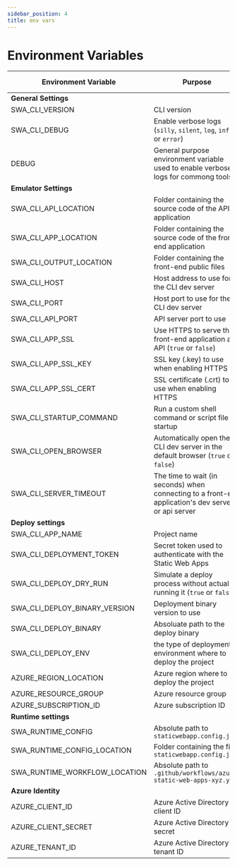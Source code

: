 ```yaml
---
sidebar_position: 4
title: env vars
---
```



# Environment Variables


| Environment Variable          | Purpose                                                                            | Read Only? | Default Value |
| ----------------------------- | ---------------------------------------------------------------------------------- | ---------- | ------------- |
| **General Settings**          |                                                                                    |            |               |
| SWA_CLI_VERSION               | CLI version                                                                        | Yes        |               |
| SWA_CLI_DEBUG                 | Enable verbose logs (`silly`, `silent`, `log`, `info` or `error`)                  |            | `log`         |
| DEBUG                         | General purpose environment variable used to enable verbose logs for commong tools |            |               |
| **Emulator Settings**         |                                                                                    |            |               |
| SWA_CLI_API_LOCATION          | Folder containing the source code of the API application                           |            | `./api`       |
| SWA_CLI_APP_LOCATION          | Folder containing the source code of the front-end application                     |            | `./`          |
| SWA_CLI_OUTPUT_LOCATION       | Folder containing the front-end public files                                       |            | `./`          |
| SWA_CLI_HOST                  | Host address to use for the CLI dev server                                         |            | `localhost`   |
| SWA_CLI_PORT                  | Host port to use for the CLI dev server                                            |            | `4280`        |
| SWA_CLI_API_PORT              | API server port to use                                                             |            | `7071`        |
| SWA_CLI_APP_SSL               | Use HTTPS to serve the front-end application and API (`true` or `false`)           |            | `false`       |
| SWA_CLI_APP_SSL_KEY           | SSL key (.key) to use when enabling HTTPS                                          |            |               |
| SWA_CLI_APP_SSL_CERT          | SSL certificate (.crt) to use when enabling HTTPS                                  |            |               |
| SWA_CLI_STARTUP_COMMAND       | Run a custom shell command or script file at startup                               |            |               |
| SWA_CLI_OPEN_BROWSER          | Automatically open the CLI dev server in the default browser (`true` or `false`)   |            | `false`       |
| SWA_CLI_SERVER_TIMEOUT        | The time to wait (in seconds) when connecting to a front-end application's dev server or api server   |            | `60`       |
| **Deploy settings**           |                                                                                    |            |               |
| SWA_CLI_APP_NAME              | Project name                                                                       |            |               |
| SWA_CLI_DEPLOYMENT_TOKEN      | Secret token used to authenticate with the Static Web Apps                         |            |               |
| SWA_CLI_DEPLOY_DRY_RUN        | Simulate a deploy process without actually running it (`true` or `false`)          |            | `false`       |
| SWA_CLI_DEPLOY_BINARY_VERSION | Deployment binary version to use                                                   |            | `stable`      |
| SWA_CLI_DEPLOY_BINARY         | Absoluate path to the deploy binary                                                | Yes        |               |
| SWA_CLI_DEPLOY_ENV            | the type of deployment environment where to deploy the project                     |            | `preview`     |
| AZURE_REGION_LOCATION         | Azure region where to deploy the project                                           |            | `West US 2`   |
| AZURE_RESOURCE_GROUP          | Azure resource group                                                               |            |               |
| AZURE_SUBSCRIPTION_ID         | Azure subscription ID                                                              |            |               |
| **Runtime settings**          |                                                                                    |            |               |
| SWA_RUNTIME_CONFIG            | Absolute path to `staticwebapp.config.json`                                        |            |               |
| SWA_RUNTIME_CONFIG_LOCATION   | Folder containing the file `staticwebapp.config.json`                              |            |               |
| SWA_RUNTIME_WORKFLOW_LOCATION | Absolute path to `.github/workflows/azure-static-web-apps-xyz.yml`                 | Yes        |               |
| **Azure Identity**            |                                                                                    |            |               |
| AZURE_CLIENT_ID               | Azure Active Directory client ID                                                   |            |               |
| AZURE_CLIENT_SECRET           | Azure Active Directory secret                                                      |            |               |
| AZURE_TENANT_ID               | Azure Active Directory tenant ID                                                   |            |               |

